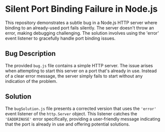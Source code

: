 # Silent Port Binding Failure in Node.js

This repository demonstrates a subtle bug in a Node.js HTTP server where binding to an already-used port fails silently.  The server doesn't throw an error, making debugging challenging.  The solution involves using the 'error' event listener to gracefully handle port binding issues.

## Bug Description
The provided `bug.js` file contains a simple HTTP server. The issue arises when attempting to start this server on a port that's already in use. Instead of a clear error message, the server simply fails to start without any indication of the problem.

## Solution
The `bugSolution.js` file presents a corrected version that uses the `'error'` event listener of the `http.Server` object.  This listener catches the `'EADDRINUSE'` error specifically, providing a user-friendly message indicating that the port is already in use and offering potential solutions.